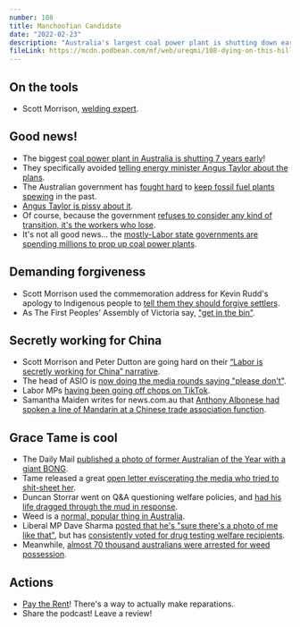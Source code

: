 ```yaml
---
number: 108
title: Manchoofian Candidate
date: "2022-02-23"
description: "Australia's largest coal power plant is shutting down early, Scott Morrison is good at diplomacy, and Grace Tame is cool."
fileLink: https://mcdn.podbean.com/mf/web/ureqmi/108-dying-on-this-hill-001.mp3
---
```


## On the tools

- Scott Morrison, [welding expert](https://www.news.com.au/finance/work/at-work/prime-minister-scott-morrison-trashed-for-bizarre-welding-error/news-story/18f2fcb7e8a0d2e8f0b505fe99d0546a).

## Good news!

- The biggest [coal power plant in Australia is shutting 7 years early](https://www.abc.net.au/news/2022-02-17/origin-to-shut-eraring-power-station-early/100838474)!
- They specifically avoided [telling energy minister Angus Taylor about the plans](https://www.theguardian.com/environment/2022/feb/18/on-coal-plant-closures-the-energy-industry-has-learned-to-keep-angus-taylor-out-of-the-loop).
- The Australian government has [fought hard](https://www.theguardian.com/australia-news/2017/sep/11/agl-to-deliver-plan-to-avoid-energy-shortage-if-liddell-power-station-closes) to [keep fossil fuel plants spewing](https://www.theguardian.com/australia-news/2021/mar/12/outcry-at-australias-coal-plant-closures-misses-the-point-change-is-coming) in the past.
- [Angus Taylor is pissy about it](https://www.afr.com/companies/energy/early-power-plant-closure-will-push-up-electricity-prices-taylor-20220217-p59xa2).
- Of course, because the government [refuses to consider any kind of transition, it's the workers who lose](https://www.theguardian.com/australia-news/2022/feb/19/nsw-treasurer-matt-kean-unveils-clean-energy-jobs-to-combat-losses-from-eraring-power-station-closure).
- It's not all good news... the [mostly-Labor state governments are spending millions to prop up coal power plants](https://www.abc.net.au/news/2022-02-20/australias-biggest-coal-plant-to-shut-but-others-ramp-up/100844208).

## Demanding forgiveness

- Scott Morrison used the commemoration address for Kevin Rudd's apology to Indigenous people to [tell them they should forgive settlers](https://www.smh.com.au/national/pm-prompts-fury-by-looking-for-forgiveness-14-years-after-rudd-s-apology-20220214-p59weu.html).
- As The First Peoples’ Assembly of Victoria say, ["get in the bin"](https://www.sbs.com.au/nitv/article/2022/02/14/get-bin-pm-under-fire-national-apology-remarks1).

## Secretly working for China

- Scott Morrison and Peter Dutton are going hard on their [“Labor is secretly working for China” narrative](https://www.theguardian.com/commentisfree/2022/feb/19/morrison-and-dutton-should-beware-the-sword-they-wield-against-labor-on-china-is-double-edged).
- The head of ASIO is [now doing the media rounds saying "please don't"](https://www.smh.com.au/politics/federal/former-diplomats-spy-chiefs-warn-against-politicising-china-debate-20220216-p59wy6.html).
- Labor MPs [having been going off chops on TikTok](https://www.tiktok.com/@julianhillmp/video/7065221162460056834).
- Samantha Maiden writes for news.com.au that [Anthony Albonese had spoken a line of Mandarin at a Chinese trade association function](https://www.news.com.au/national/politics/anthony-albanese-urges-closer-ties-with-china-in-unearthed-2018-video/news-story/33b522d3b47c1ed8b020c6cb63bbe160).

## Grace Tame is cool

- The Daily Mail [published a photo of former Australian of the Year with a giant BONG](https://www.theguardian.com/australia-news/2022/feb/19/grace-tame-blasts-media-who-sought-to-discredit-her-by-publishing-bong-photo).
- Tame released a great [open letter eviscerating the media who tried to shit-sheet her](https://twitter.com/TamePunk/status/1494877152491487239).
- Duncan Storrar went on Q&A questioning welfare policies, and [had his life dragged through the mud in response](https://www.theguardian.com/media/2016/may/13/duncan-storrar-qanda-personal-life-dragged-through-mud).
- Weed is a [normal, popular thing in Australia](https://www.theguardian.com/australia-news/2021/dec/29/support-for-legalising-marijuana-in-australia-nearly-doubles-over-six-years).
- Liberal MP Dave Sharma [posted that he's "sure there's a photo of me like that"](https://twitter.com/DaveSharma/status/1493113091050991616), but has [consistently voted for drug testing welfare recipients](https://theyvoteforyou.org.au/people/representatives/wentworth/dave_sharma/policies/163).
- Meanwhile, [almost 70 thousand australians were arrested for weed possession](https://twitter.com/MatildaBoseley/status/1493426956138082304).


## Actions

- [Pay the Rent](https://paytherent.net.au/)! There's a way to actually make reparations.
- Share the podcast! Leave a review!

